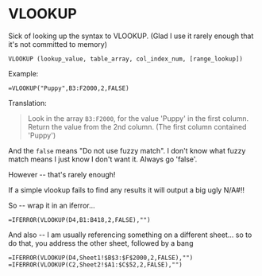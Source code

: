﻿# VLOOKUP

Sick of looking up the syntax to VLOOKUP. (Glad I use it rarely enough that it's not committed to memory)


    VLOOKUP (lookup_value, table_array, col_index_num, [range_lookup])


Example:

    =VLOOKUP("Puppy",B3:F2000,2,FALSE)


Translation:

> Look in the array `B3:F2000`, for the value 'Puppy' in the first column. Return the value from the 2nd column. (The first column contained 'Puppy')


And the `false` means "Do not use fuzzy match". I don't know what fuzzy match means I just know I don't want it. Always go 'false'.


However -- that's rarely enough!

If a simple vlookup fails to find any results it will output a big ugly N/A#!!

So -- wrap it in an iferror...

    =IFERROR(VLOOKUP(D4,B1:B418,2,FALSE),"")


And also -- I am usually referencing something on a different sheet... so to do that, you address the other sheet, followed by a bang



    =IFERROR(VLOOKUP(D4,Sheet1!$B$3:$F$2000,2,FALSE),"")
	=IFERROR(VLOOKUP(C2,Sheet2!$A1:$C$52,2,FALSE),"")